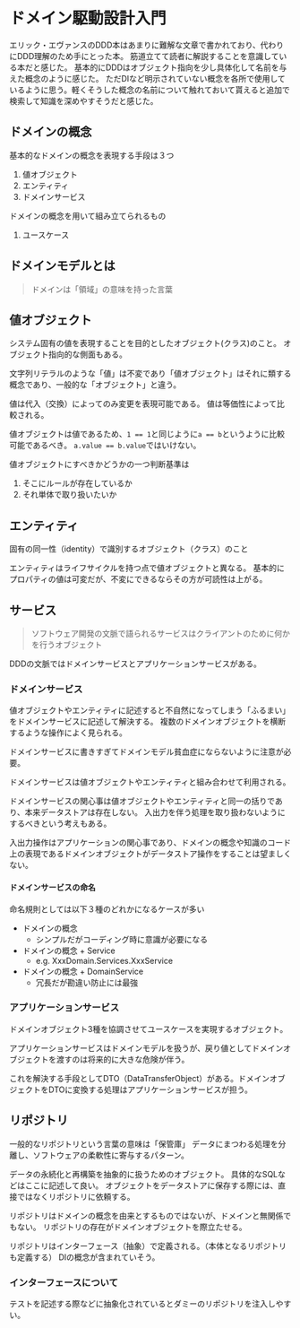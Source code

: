 # ドメイン駆動設計入門

エリック・エヴァンスのDDD本はあまりに難解な文章で書かれており、代わりにDDD理解のため手にとった本。
筋道立てて読者に解説することを意識している本だと感じた。
基本的にDDDはオブジェクト指向を少し具体化して名前を与えた概念のように感じた。
ただDIなど明示されていない概念を各所で使用しているように思う。軽くそうした概念の名前について触れておいて貰えると追加で検索して知識を深めやすそうだと感じた。

## ドメインの概念

基本的なドメインの概念を表現する手段は３つ

1. 値オブジェクト
2. エンティティ
3. ドメインサービス

ドメインの概念を用いて組み立てられるもの

1. ユースケース

## ドメインモデルとは

> ドメインは「領域」の意味を持った言葉

## 値オブジェクト

システム固有の値を表現することを目的としたオブジェクト(クラス)のこと。
オブジェクト指向的な側面もある。

文字列リテラルのような「値」は不変であり「値オブジェクト」はそれに類する概念であり、一般的な「オブジェクト」と違う。

値は代入（交換）によってのみ変更を表現可能である。
値は等価性によって比較される。

値オブジェクトは値であるため、`1 == 1`と同じように`a == b`というように比較可能であるべき。
`a.value == b.value`ではいけない。

値オブジェクトにすべきかどうかの一つ判断基準は
1. そこにルールが存在しているか
2. それ単体で取り扱いたいか

## エンティティ

固有の同一性（identity）で識別するオブジェクト（クラス）のこと

エンティティはライフサイクルを持つ点で値オブジェクトと異なる。
基本的にプロパティの値は可変だが、不変にできるならその方が可読性は上がる。

## サービス

> ソフトウェア開発の文脈で語られるサービスはクライアントのために何かを行うオブジェクト

DDDの文脈ではドメインサービスとアプリケーションサービスがある。

### ドメインサービス

値オブジェクトやエンティティに記述すると不自然になってしまう「ふるまい」をドメインサービスに記述して解決する。
複数のドメインオブジェクトを横断するような操作によく見られる。

ドメインサービスに書きすぎてドメインモデル貧血症にならないように注意が必要。

ドメインサービスは値オブジェクトやエンティティと組み合わせて利用される。

ドメインサービスの関心事は値オブジェクトやエンティティと同一の括りであり、本来データストアは存在しない。
入出力を伴う処理を取り扱わないようにするべきという考えもある。

入出力操作はアプリケーションの関心事であり、ドメインの概念や知識のコード上の表現であるドメインオブジェクトがデータストア操作をすることは望ましくない。

#### ドメインサービスの命名

命名規則としては以下３種のどれかになるケースが多い

- ドメインの概念
  - シンプルだがコーディング時に意識が必要になる
- ドメインの概念 + Service
  - e.g. XxxDomain.Services.XxxService
- ドメインの概念 + DomainService
  - 冗長だが勘違い防止には最強

### アプリケーションサービス

ドメインオブジェクト3種を協調させてユースケースを実現するオブジェクト。

アプリケーションサービスはドメインモデルを扱うが、戻り値としてドメインオブジェクトを渡すのは将来的に大きな危険が伴う。

これを解決する手段としてDTO（DataTransferObject）がある。ドメインオブジェクトをDTOに変換する処理はアプリケーションサービスが担う。

## リポジトリ

一般的なリポジトリという言葉の意味は「保管庫」
データにまつわる処理を分離し、ソフトウェアの柔軟性に寄与するパターン。

データの永続化と再構築を抽象的に扱うためのオブジェクト。
具体的なSQLなどはここに記述して良い。
オブジェクトをデータストアに保存する際には、直接ではなくリポジトリに依頼する。

リポジトリはドメインの概念を由来とするものではないが、ドメインと無関係でもない。
リポジトリの存在がドメインオブジェクトを際立たせる。

リポジトリはインターフェース（抽象）で定義される。（本体となるリポジトリも定義する）
DIの概念が含まれていそう。

### インターフェースについて

テストを記述する際などに抽象化されているとダミーのリポジトリを注入しやすい。

